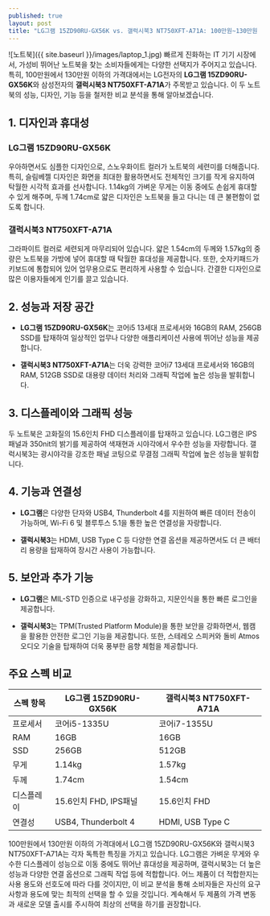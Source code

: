 ```yaml
---
published: true
layout: post
title: "LG그램 15ZD90RU-GX56K vs. 갤럭시북3 NT750XFT-A71A: 100만원~130만원 이하 노트북 비교 분석"
---
```

![노트북]({{ site.baseurl }}/images/laptop_1.jpg)
빠르게 진화하는 IT 기기 시장에서, 가성비 뛰어난 노트북을 찾는 소비자들에게는 다양한 선택지가 주어지고 있습니다. 특히, 100만원에서 130만원 이하의 가격대에서는 LG전자의 **LG그램 15ZD90RU-GX56K**와 삼성전자의 **갤럭시북3 NT750XFT-A71A**가 주목받고 있습니다. 이 두 노트북의 성능, 디자인, 기능 등을 철저한 비교 분석을 통해 알아보겠습니다.

## 1. 디자인과 휴대성

### LG그램 15ZD90RU-GX56K
우아하면서도 심플한 디자인으로, 스노우화이트 컬러가 노트북의 세련미를 더해줍니다. 특히, 슬림베젤 디자인은 화면을 최대한 활용하면서도 전체적인 크기를 작게 유지하여 탁월한 시각적 효과를 선사합니다. 1.14kg의 가벼운 무게는 이동 중에도 손쉽게 휴대할 수 있게 해주며, 두께 1.74cm로 얇은 디자인은 노트북을 들고 다니는 데 큰 불편함이 없도록 합니다.

### 갤럭시북3 NT750XFT-A71A
그라파이트 컬러로 세련되게 마무리되어 있습니다. 얇은 1.54cm의 두께와 1.57kg의 중량은 노트북을 가방에 넣어 휴대할 때 탁월한 휴대성을 제공합니다. 또한, 숫자키패드가 키보드에 통합되어 있어 업무용으로도 편리하게 사용할 수 있습니다. 간결한 디자인으로 많은 이용자들에게 인기를 끌고 있습니다.

## 2. 성능과 저장 공간

- **LG그램 15ZD90RU-GX56K**는 코어i5 13세대 프로세서와 16GB의 RAM, 256GB SSD를 탑재하여 일상적인 업무나 다양한 애플리케이션 사용에 뛰어난 성능을 제공합니다.

- **갤럭시북3 NT750XFT-A71A**는 더욱 강력한 코어i7 13세대 프로세서와 16GB의 RAM, 512GB SSD로 대용량 데이터 처리와 그래픽 작업에 높은 성능을 발휘합니다.

## 3. 디스플레이와 그래픽 성능

두 노트북은 고화질의 15.6인치 FHD 디스플레이를 탑재하고 있습니다. LG그램은 IPS패널과 350nit의 밝기를 제공하여 색재현과 시야각에서 우수한 성능을 자랑합니다. 갤럭시북3는 광시야각을 강조한 패널 코팅으로 무결점 그래픽 작업에 높은 성능을 발휘합니다.

## 4. 기능과 연결성

- **LG그램**은 다양한 단자와 USB4, Thunderbolt 4를 지원하여 빠른 데이터 전송이 가능하며, Wi-Fi 6 및 블루투스 5.1을 통한 높은 연결성을 자랑합니다.

- **갤럭시북3**는 HDMI, USB Type C 등 다양한 연결 옵션을 제공하면서도 더 큰 배터리 용량을 탑재하여 장시간 사용이 가능합니다.

## 5. 보안과 추가 기능

- **LG그램**은 MIL-STD 인증으로 내구성을 강화하고, 지문인식을 통한 빠른 로그인을 제공합니다.

- **갤럭시북3**는 TPM(Trusted Platform Module)을 통한 보안을 강화하면서, 웹캠을 활용한 안전한 로그인 기능을 제공합니다. 또한, 스테레오 스피커와 돌비 Atmos 오디오 기술을 탑재하여 더욱 풍부한 음향 체험을 제공합니다.

## 주요 스펙 비교

| 스펙 항목   | LG그램 15ZD90RU-GX56K | 갤럭시북3 NT750XFT-A71A |
|----------|----------------------|----------------------|
| 프로세서   | 코어i5-1335U          | 코어i7-1355U          |
| RAM      | 16GB                 | 16GB                 |
| SSD      | 256GB                | 512GB                |
| 무게      | 1.14kg               | 1.57kg               |
| 두께      | 1.74cm               | 1.54cm               |
| 디스플레이 | 15.6인치 FHD, IPS패널 | 15.6인치 FHD         |
| 연결성    | USB4, Thunderbolt 4  | HDMI, USB Type C     |

100만원에서 130만원 이하의 가격대에서 LG그램 15ZD90RU-GX56K와 갤럭시북3 NT750XFT-A71A는 각자 독특한 특징을 가지고 있습니다. LG그램은 가벼운 무게와 우수한 디스플레이 성능으로 이동 중에도 뛰어난 휴대성을 제공하며, 갤럭시북3는 더 높은 성능과 다양한 연결 옵션으로 그래픽 작업 등에 적합합니다. 어느 제품이 더 적합한지는 사용 용도와 선호도에 따라 다를 것이지만, 이 비교 분석을 통해 소비자들은 자신의 요구 사항과 용도에 맞는 최적의 선택을 할 수 있을 것입니다. 계속해서 두 제품의 가격 변동과 새로운 모델 출시를 주시하여 최상의 선택을 하기를 권장합니다.
